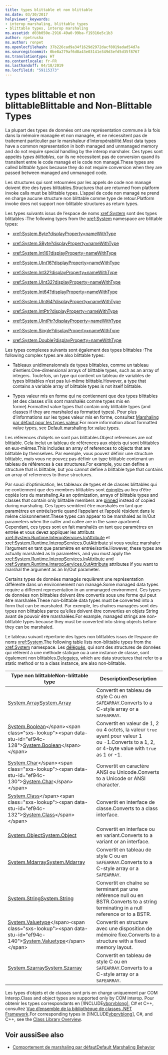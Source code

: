 ```yaml
---
title: types blittable et non blittable
ms.date: 03/30/2017
helpviewer_keywords:
- interop marshaling, blittable types
- blittable types, interop marshaling
ms.assetid: d03b050e-2916-49a0-99ba-f19316e5c1b3
author: rpetrusha
ms.author: ronpet
ms.openlocfilehash: 37b226cad9a34f1629d2972dacf8019adad54d7a
ms.sourcegitcommit: 0be8a279af6d8a43e03141e349d3efd5d35f8767
ms.translationtype: HT
ms.contentlocale: fr-FR
ms.lasthandoff: 04/18/2019
ms.locfileid: "59115373"
---
```

# <a name="blittable-and-non-blittable-types"></a><span data-ttu-id="ef94c-102">types blittable et non blittable</span><span class="sxs-lookup"><span data-stu-id="ef94c-102">Blittable and Non-Blittable Types</span></span>
<span data-ttu-id="ef94c-103">La plupart des types de données ont une représentation commune à la fois dans la mémoire managée et non managée, et ne nécessitent pas de traitement particulier par le marshaleur d’interopérabilité.</span><span class="sxs-lookup"><span data-stu-id="ef94c-103">Most data types have a common representation in both managed and unmanaged memory and do not require special handling by the interop marshaler.</span></span> <span data-ttu-id="ef94c-104">Ces types sont appelés *types blittables*, car ils ne nécessitent pas de conversion quand ils transitent entre le code managé et le code non managé.</span><span class="sxs-lookup"><span data-stu-id="ef94c-104">These types are called *blittable types* because they do not require conversion when they are passed between managed and unmanaged code.</span></span>  
  
 <span data-ttu-id="ef94c-105">Les structures qui sont retournées par les appels de code non managé doivent être des types blittables.</span><span class="sxs-lookup"><span data-stu-id="ef94c-105">Structures that are returned from platform invoke calls must be blittable types.</span></span> <span data-ttu-id="ef94c-106">L’appel de code non managé ne prend en charge aucune structure non blittable comme type de retour.</span><span class="sxs-lookup"><span data-stu-id="ef94c-106">Platform invoke does not support non-blittable structures as return types.</span></span>  
  
 <span data-ttu-id="ef94c-107">Les types suivants issus de l’espace de noms <xref:System> sont des types blittables :</span><span class="sxs-lookup"><span data-stu-id="ef94c-107">The following types from the <xref:System> namespace are blittable types:</span></span>  
  
-   <xref:System.Byte?displayProperty=nameWithType>  
  
-   <xref:System.SByte?displayProperty=nameWithType>  
  
-   <xref:System.Int16?displayProperty=nameWithType>  
  
-   <xref:System.UInt16?displayProperty=nameWithType>  
  
-   <xref:System.Int32?displayProperty=nameWithType>  
  
-   <xref:System.UInt32?displayProperty=nameWithType>  
  
-   <xref:System.Int64?displayProperty=nameWithType>  
  
-   <xref:System.UInt64?displayProperty=nameWithType>  
  
-   <xref:System.IntPtr?displayProperty=nameWithType>  
  
-   <xref:System.UIntPtr?displayProperty=nameWithType>  
  
-   <xref:System.Single?displayProperty=nameWithType>  
  
-   <xref:System.Double?displayProperty=nameWithType>  
  
 <span data-ttu-id="ef94c-108">Les types complexes suivants sont également des types blittables :</span><span class="sxs-lookup"><span data-stu-id="ef94c-108">The following complex types are also blittable types:</span></span>  
  
-   <span data-ttu-id="ef94c-109">Tableaux unidimensionnels de types blittables, comme un tableau d’entiers.</span><span class="sxs-lookup"><span data-stu-id="ef94c-109">One-dimensional arrays of blittable types, such as an array of integers.</span></span> <span data-ttu-id="ef94c-110">Toutefois, un type qui contient un tableau de variables de types blittables n’est pas lui-même blittable.</span><span class="sxs-lookup"><span data-stu-id="ef94c-110">However, a type that contains a variable array of blittable types is not itself blittable.</span></span>  
  
-   <span data-ttu-id="ef94c-111">Types valeur mis en forme qui ne contiennent que des types blittables (et des classes s’ils sont marshalés comme types mis en forme).</span><span class="sxs-lookup"><span data-stu-id="ef94c-111">Formatted value types that contain only blittable types (and classes if they are marshaled as formatted types).</span></span> <span data-ttu-id="ef94c-112">Pour plus d’informations sur les types valeur mis en forme, consultez [Marshaling par défaut pour les types valeur](default-marshaling-behavior.md#default-marshaling-for-value-types).</span><span class="sxs-lookup"><span data-stu-id="ef94c-112">For more information about formatted value types, see [Default marshaling for value types](default-marshaling-behavior.md#default-marshaling-for-value-types).</span></span>  
  
 <span data-ttu-id="ef94c-113">Les références d’objets ne sont pas blittables.</span><span class="sxs-lookup"><span data-stu-id="ef94c-113">Object references are not blittable.</span></span> <span data-ttu-id="ef94c-114">Cela inclut un tableau de références aux objets qui sont blittables en eux-mêmes.</span><span class="sxs-lookup"><span data-stu-id="ef94c-114">This includes an array of references to objects that are blittable by themselves.</span></span> <span data-ttu-id="ef94c-115">Par exemple, vous pouvez définir une structure blittable, mais vous ne pouvez pas définir un type blittable contenant un tableau de références à ces structures.</span><span class="sxs-lookup"><span data-stu-id="ef94c-115">For example, you can define a structure that is blittable, but you cannot define a blittable type that contains an array of references to those structures.</span></span>  
  
 <span data-ttu-id="ef94c-116">Par souci d’optimisation, les tableaux de types et de classes blittables qui ne contiennent que des membres blittables sont [épinglés](../../../docs/framework/interop/copying-and-pinning.md) au lieu d’être copiés lors du marshaling.</span><span class="sxs-lookup"><span data-stu-id="ef94c-116">As an optimization, arrays of blittable types and classes that contain only blittable members are [pinned](../../../docs/framework/interop/copying-and-pinning.md) instead of copied during marshaling.</span></span> <span data-ttu-id="ef94c-117">Ces types semblent être marshalés en tant que paramètres en entrée/sortie quand l’appelant et l’appelé résident dans le même cloisonnement.</span><span class="sxs-lookup"><span data-stu-id="ef94c-117">These types can appear to be marshaled as In/Out parameters when the caller and callee are in the same apartment.</span></span> <span data-ttu-id="ef94c-118">Cependant, ces types sont en fait marshalés en tant que paramètres en entrée et vous devez appliquer les attributs <xref:System.Runtime.InteropServices.InAttribute> et <xref:System.Runtime.InteropServices.OutAttribute> si vous voulez marshaler l’argument en tant que paramètre en entrée/sortie.</span><span class="sxs-lookup"><span data-stu-id="ef94c-118">However, these types are actually marshaled as In parameters, and you must apply the <xref:System.Runtime.InteropServices.InAttribute> and <xref:System.Runtime.InteropServices.OutAttribute> attributes if you want to marshal the argument as an In/Out parameter.</span></span>  
  
 <span data-ttu-id="ef94c-119">Certains types de données managés requièrent une représentation différente dans un environnement non managé.</span><span class="sxs-lookup"><span data-stu-id="ef94c-119">Some managed data types require a different representation in an unmanaged environment.</span></span> <span data-ttu-id="ef94c-120">Ces types de données non blittables doivent être convertis sous une forme qui peut être marshalée.</span><span class="sxs-lookup"><span data-stu-id="ef94c-120">These non-blittable data types must be converted into a form that can be marshaled.</span></span> <span data-ttu-id="ef94c-121">Par exemple, les chaînes managées sont des types non blittables parce qu’elles doivent être converties en objets String avant de pouvoir être marshalées.</span><span class="sxs-lookup"><span data-stu-id="ef94c-121">For example, managed strings are non-blittable types because they must be converted into string objects before they can be marshaled.</span></span>  
  
 <span data-ttu-id="ef94c-122">Le tableau suivant répertorie des types non blittables issus de l’espace de noms <xref:System>.</span><span class="sxs-lookup"><span data-stu-id="ef94c-122">The following table lists non-blittable types from the <xref:System> namespace.</span></span> <span data-ttu-id="ef94c-123">Les [délégués](default-marshaling-behavior.md#default-marshaling-for-delegates), qui sont des structures de données qui réfèrent à une méthode statique ou à une instance de classe, sont également non blittables.</span><span class="sxs-lookup"><span data-stu-id="ef94c-123">[Delegates](default-marshaling-behavior.md#default-marshaling-for-delegates), which are data structures that refer to a static method or to a class instance, are also non-blittable.</span></span>  
  
|<span data-ttu-id="ef94c-124">Type non blittable</span><span class="sxs-lookup"><span data-stu-id="ef94c-124">Non-blittable type</span></span>|<span data-ttu-id="ef94c-125">Description</span><span class="sxs-lookup"><span data-stu-id="ef94c-125">Description</span></span>|  
|-------------------------|-----------------|  
|[<span data-ttu-id="ef94c-126">System.Array</span><span class="sxs-lookup"><span data-stu-id="ef94c-126">System.Array</span></span>](../../../docs/framework/interop/default-marshaling-for-arrays.md)|<span data-ttu-id="ef94c-127">Convertit en tableau de style C ou en `SAFEARRAY`.</span><span class="sxs-lookup"><span data-stu-id="ef94c-127">Converts to a C-style array or a `SAFEARRAY`.</span></span>|  
|<span data-ttu-id="ef94c-128">[System.Boolean](https://docs.microsoft.com/previous-versions/dotnet/netframework-4.0/t2t3725f(v=vs.100))</span><span class="sxs-lookup"><span data-stu-id="ef94c-128">[System.Boolean](https://docs.microsoft.com/previous-versions/dotnet/netframework-4.0/t2t3725f(v=vs.100))</span></span>|<span data-ttu-id="ef94c-129">Convertit en valeur de 1, 2 ou 4 octets, la valeur `true` ayant pour valeur 1 ou -1.</span><span class="sxs-lookup"><span data-stu-id="ef94c-129">Converts to a 1, 2, or 4-byte value with `true` as 1 or -1.</span></span>|  
|<span data-ttu-id="ef94c-130">[System.Char](https://docs.microsoft.com/previous-versions/dotnet/netframework-4.0/6tyybbf2(v=vs.100))</span><span class="sxs-lookup"><span data-stu-id="ef94c-130">[System.Char](https://docs.microsoft.com/previous-versions/dotnet/netframework-4.0/6tyybbf2(v=vs.100))</span></span>|<span data-ttu-id="ef94c-131">Convertit en caractère ANSI ou Unicode.</span><span class="sxs-lookup"><span data-stu-id="ef94c-131">Converts to a Unicode or ANSI character.</span></span>|  
|<span data-ttu-id="ef94c-132">[System.Class](https://docs.microsoft.com/previous-versions/dotnet/netframework-4.0/s0968xy8(v=vs.100))</span><span class="sxs-lookup"><span data-stu-id="ef94c-132">[System.Class](https://docs.microsoft.com/previous-versions/dotnet/netframework-4.0/s0968xy8(v=vs.100))</span></span>|<span data-ttu-id="ef94c-133">Convertit en interface de classe.</span><span class="sxs-lookup"><span data-stu-id="ef94c-133">Converts to a class interface.</span></span>|  
|[<span data-ttu-id="ef94c-134">System.Object</span><span class="sxs-lookup"><span data-stu-id="ef94c-134">System.Object</span></span>](../../../docs/framework/interop/default-marshaling-for-objects.md)|<span data-ttu-id="ef94c-135">Convertit en interface ou en variant.</span><span class="sxs-lookup"><span data-stu-id="ef94c-135">Converts to a variant or an interface.</span></span>|  
|[<span data-ttu-id="ef94c-136">System.Mdarray</span><span class="sxs-lookup"><span data-stu-id="ef94c-136">System.Mdarray</span></span>](../../../docs/framework/interop/default-marshaling-for-arrays.md)|<span data-ttu-id="ef94c-137">Convertit en tableau de style C ou en `SAFEARRAY`.</span><span class="sxs-lookup"><span data-stu-id="ef94c-137">Converts to a C-style array or a `SAFEARRAY`.</span></span>|  
|[<span data-ttu-id="ef94c-138">System.String</span><span class="sxs-lookup"><span data-stu-id="ef94c-138">System.String</span></span>](../../../docs/framework/interop/default-marshaling-for-strings.md)|<span data-ttu-id="ef94c-139">Convertit en chaîne se terminant par une référence null ou en BSTR.</span><span class="sxs-lookup"><span data-stu-id="ef94c-139">Converts to a string terminating in a null reference or to a BSTR.</span></span>|  
|<span data-ttu-id="ef94c-140">[System.Valuetype](https://docs.microsoft.com/previous-versions/dotnet/netframework-4.0/0t2cwe11(v=vs.100))</span><span class="sxs-lookup"><span data-stu-id="ef94c-140">[System.Valuetype](https://docs.microsoft.com/previous-versions/dotnet/netframework-4.0/0t2cwe11(v=vs.100))</span></span>|<span data-ttu-id="ef94c-141">Convertit en structure avec une disposition de mémoire fixe.</span><span class="sxs-lookup"><span data-stu-id="ef94c-141">Converts to a structure with a fixed memory layout.</span></span>|  
|[<span data-ttu-id="ef94c-142">System.Szarray</span><span class="sxs-lookup"><span data-stu-id="ef94c-142">System.Szarray</span></span>](../../../docs/framework/interop/default-marshaling-for-arrays.md)|<span data-ttu-id="ef94c-143">Convertit en tableau de style C ou en `SAFEARRAY`.</span><span class="sxs-lookup"><span data-stu-id="ef94c-143">Converts to a C-style array or a `SAFEARRAY`.</span></span>|  
  
 <span data-ttu-id="ef94c-144">Les types d’objets et de classes sont pris en charge uniquement par COM Interop.</span><span class="sxs-lookup"><span data-stu-id="ef94c-144">Class and object types are supported only by COM interop.</span></span> <span data-ttu-id="ef94c-145">Pour obtenir les types correspondants en [!INCLUDE[vbprvblong](../../../includes/vbprvblong-md.md)], C# et C++, consultez [Vue d’ensemble de la bibliothèque de classes .NET Framework](../../../docs/standard/class-library-overview.md).</span><span class="sxs-lookup"><span data-stu-id="ef94c-145">For corresponding types in [!INCLUDE[vbprvblong](../../../includes/vbprvblong-md.md)], C#, and C++, see the [Class Library Overview](../../../docs/standard/class-library-overview.md).</span></span>  
  
## <a name="see-also"></a><span data-ttu-id="ef94c-146">Voir aussi</span><span class="sxs-lookup"><span data-stu-id="ef94c-146">See also</span></span>

- [<span data-ttu-id="ef94c-147">Comportement de marshaling par défaut</span><span class="sxs-lookup"><span data-stu-id="ef94c-147">Default Marshaling Behavior</span></span>](../../../docs/framework/interop/default-marshaling-behavior.md)
